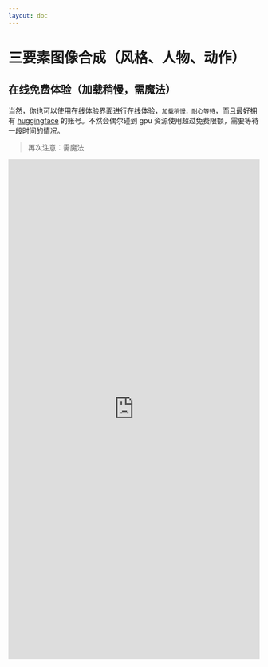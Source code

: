 ```yaml
---
layout: doc
---
```


# 三要素图像合成（风格、人物、动作）

## 在线免费体验（加载稍慢，需魔法）

当然，你也可以使用在线体验界面进行在线体验，`加载稍慢，耐心等待`，而且最好拥有 [huggingface](https://huggingface.co/) 的账号。不然会偶尔碰到 gpu 资源使用超过免费限额，需要等待一段时间的情况。

> 再次注意：需魔法

<iframe
	src="https://okaris-omni-zero.hf.space"
	frameborder="0"
	width="100%"
	height="1000"
></iframe>